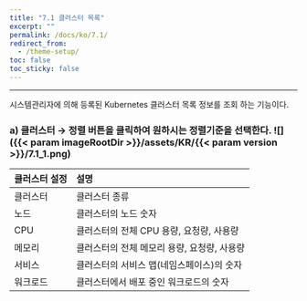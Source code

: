 ```yaml
---
title: "7.1 클러스터 목록"
excerpt: ""
permalink: /docs/ko/7.1/
redirect_from:
  - /theme-setup/
toc: false
toc_sticky: false
---
```


---
시스템관리자에 의해 등록된 Kubernetes 클러스터 목록 정보를 조회 하는 기능이다.

### a\) 클러스터  →  정렬 버튼을 클릭하여 원하시는 정렬기준을 선택한다. ![]({{< param imageRootDir >}}/assets/KR/{{< param version >}}/7.1_1.png)

| **클러스터 설정** | **설명**                       |
| :---------- | :--------------------------- |
| 클러스터        | 클러스터 종류                      |
| 노드          | 클러스터의 노드 숫자                  |
| CPU         | 클러스터의 전체 CPU 용량, 요청량, 사용량    |
| 메모리         | 클러스터의 전체 메모리 용량, 요청량, 사용량    |
| 서비스      | 클러스터의 서비스 맵\(네임스페이스\)의 숫자 |
| 워크로드        | 클러스터에서 배포 중인 워크로드의 숫자        |
